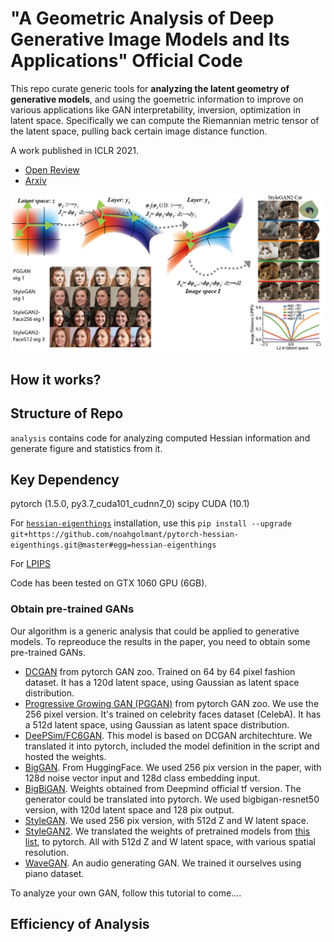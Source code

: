 # "A Geometric Analysis of Deep Generative Image Models and Its Applications" Official Code 
 
This repo curate generic tools for **analyzing the latent geometry of generative models**, and using the goemetric information to improve on various applications like GAN interpretability, inversion, optimization in latent space. Specifically we can compute the Riemannian metric tensor of the latent space, pulling back certain image distance function. 

A work published in ICLR 2021. 

* [Open Review](https://openreview.net/forum?id=GH7QRzUDdXG)
* [Arxiv](https://arxiv.org/abs/2101.06006)

![](img/title_img.png)

## How it works?


## Structure of Repo
`analysis` contains code for analyzing computed Hessian information and generate figure and statistics from it. 

## Key Dependency

pytorch (1.5.0, py3.7_cuda101_cudnn7_0)
scipy
CUDA (10.1)

For [`hessian-eigenthings`](https://github.com/noahgolmant/pytorch-hessian-eigenthings) installation, use this 
`pip install --upgrade git+https://github.com/noahgolmant/pytorch-hessian-eigenthings.git@master#egg=hessian-eigenthings`

For [LPIPS](https://github.com/richzhang/PerceptualSimilarity)

Code has been tested on GTX 1060 GPU (6GB). 


### Obtain pre-trained GANs
Our algorithm is a generic analysis that could be applied to generative models. To repreoduce the results in the paper, you need to obtain some pre-trained GANs. 

* [DCGAN](https://pytorch.org/hub/facebookresearch_pytorch-gan-zoo_dcgan/) from pytorch GAN zoo. Trained on 64 by 64 pixel fashion dataset. It has a 120d latent space, using Gaussian as latent space distribution. 
* [Progressive Growing GAN (PGGAN)](https://pytorch.org/hub/facebookresearch_pytorch-gan-zoo_pgan/) from pytorch GAN zoo. We use the 256 pixel version. It's trained on celebrity faces dataset (CelebA). It has a 512d latent space, using Gaussian as latent space distribution. 
* [DeePSim/FC6GAN](https://lmb.informatik.uni-freiburg.de/people/dosovits/code.html). This model is based on DCGAN architechture. We translated it into pytorch, included the model definition in the script and hosted the weights. 
* [BigGAN](https://github.com/huggingface/pytorch-pretrained-BigGAN). From HuggingFace. We used 256 pix version in the paper, with 128d noise vector input and 128d class embedding input. 
* [BigBiGAN](https://tfhub.dev/deepmind/bigbigan-resnet50/1). Weights obtained from Deepmind official tf version. The generator could be translated into pytorch. We used bigbigan-resnet50 version, with 120d latent space and 128 pix output.  
* [StyleGAN](https://github.com/rosinality/style-based-gan-pytorch). We used 256 pix version, with 512d Z and W latent space. 
* [StyleGAN2](https://github.com/rosinality/stylegan2-pytorch). We translated the weights of pretrained models from [this list](https://pythonawesome.com/a-collection-of-pre-trained-stylegan-2-models-to-download), to pytorch. All with 512d Z and W latent space, with various spatial resolution. 
* [WaveGAN](https://github.com/mostafaelaraby/wavegan-pytorch/). An audio generating GAN. We trained it ourselves using piano dataset. 

To analyze your own GAN, follow this tutorial to come....

## Efficiency of Analysis